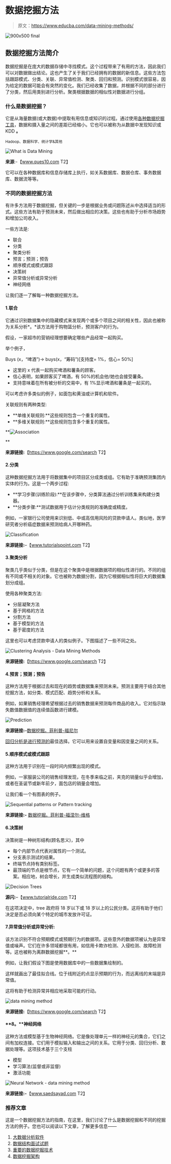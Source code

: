 # 数据挖掘方法

> 原文：<https://www.educba.com/data-mining-methods/>

![900x500 final](img/ceb1d11376c7f7f20ea5e788256563dd.png)



## 数据挖掘方法简介

数据挖掘是在庞大的数据存储中寻找模式。这个过程带来了有用的方法，因此我们可以对数据做出结论。这也产生了关于我们已经拥有的数据的新信息。这些方法包括跟踪模式、分类、关联、异常值检测、聚类、回归和预测。识别模式很容易，因为给定的数据可能会有突然的变化。我们已经收集了数据，并根据不同的部分进行了分类，然后用类别进行分析。聚类根据数据的相似性对数据进行分组。

### 什么是数据挖掘？

它是从海量数据(或大数据)中提取有用信息或知识的过程。通过使用[各种数据挖掘工具](https://www.educba.com/data-mining-tool/)，数据和摄入量之间的差距已经缩小。它也可以被称为从数据中发现知识或 KDD **。**

<small>Hadoop、数据科学、统计学&其他</small>

![What is Data Mining](img/a6496931fefa2a843a828f7070d83800.png)



**来源**:-【www.ques10.com T2】

它可以在各种数据库和信息存储库上执行，如关系数据库、数据仓库、事务数据库、数据流等等。

### 不同的数据挖掘方法

有许多方法用于数据挖掘，但关键的一步是根据业务或问题陈述从中选择适当的形式。这些方法有助于预测未来，然后做出相应的决策。这些也有助于分析市场趋势和增加公司收入。

一些方法是:

*   联合
*   分类
*   聚类分析
*   预言；预测；预告
*   顺序模式或模式跟踪
*   决策树
*   异常值分析或异常分析
*   神经网络

让我们逐一了解每一种数据挖掘方法。

#### 1.联合

它通过识别数据集中的隐藏模式来发现两个或多个项目之间的相关性，因此也被称为关系分析*。*该方法用于购物篮分析，预测客户的行为。

假设，一家超市的营销经理想要确定哪些产品经常一起购买。

举个例子，

Buys (x，“啤酒”)-> buys(x，“筹码”)[支持度= 1%，信心= 50%]

*   这里的 x 代表一起购买啤酒和薯条的顾客。
*   信心表明，如果顾客买了啤酒，有 50%的机会他/她也会接受薯条。
*   支持意味着在所有被分析的交易中，有 1%显示啤酒和薯条是一起买的。

可以考虑许多类似的例子，如面包和黄油或计算机和软件。

关联规则有两种类型:

*   **单维关联规则:**这些规则包含一个重复的属性。
*   **多维关联规则:**这些规则包含多个重复的属性。

**![Association](img/9737627683d57cba4596dd8780dcf2a4.png)

** 

**来源链接:**【https://www.google.com/search T2】

#### 2.分类

这种数据挖掘方法用于将数据集中的项目区分成类或组。它有助于准确预测集团内实体的行为。这是一个两步过程:

*   **学习步骤(训练阶段):**在该步骤中，分类算法通过分析训练集来构建分类器。
*   **分类步骤:**测试数据用于估计分类规则的准确度或精度。

例如，一家银行公司使用来识别低、中或高信用风险的贷款申请人。类似地，医学研究者分析癌症数据来预测给病人开哪种药。

![Classification](img/437d2de22019c938120c0db50587976b.png)



**来源链接:**–【www.tutorialspoint.com T2】

#### 3.聚类分析

聚类几乎类似于分类，但是在这个聚类中是根据数据项的相似性进行的。不同的组有不同或不相关的对象。它也被称为数据分割，因为它根据相似性将巨大的数据集划分成组。

使用各种聚类方法:

*   分层凝聚方法
*   基于网格的方法
*   分割方法
*   基于模型的方法
*   基于密度的方法

这里也可以考虑贷款申请人的类似例子。下图描述了一些不同之处。

![Clustering Analysis - Data Mining Methods](img/f6673d4ee15d1b5985e410319ae0b229.png)



**来源链接:**【https://www.google.com/search T2】

#### 4.预言；预测；预告

这种方法用于根据过去和现在的趋势或数据集来预测未来。预测主要用于结合其他挖掘方法，如分类、模式匹配、趋势分析和关系。

例如，如果销售经理希望根据过去的销售数据来预测每件商品的收入。它对指示缺失数值数据值的连续值函数进行建模。

![Prediction](img/5b84ef40299e1de48b3c2c4012a8830d.png)



**来源链接:**–[数据挖掘。菲利普-福尼尔](https://data-mining.philippe-fournier-viger.com/)

[回归分析是进行预测的](https://www.educba.com/what-is-regression-analysis/)最佳选择。它可以用来设置自变量和因变量之间的关系。

#### 5.顺序模式或模式跟踪

这种方法用于识别在一段时间内频繁出现的模式。

例如，一家服装公司的销售经理发现，在冬季来临之前，夹克的销量似乎会增加，或者在圣诞节或新年前夕，面包店的销量会增加。

让我们看一个有图表的例子。

![Sequential patterns or Pattern tracking](img/5e31514f9b563e010c63386d4fdb6130.png)



**来源链接:-** [数据挖掘。菲利普-福涅尔-维格](https://data-mining.philippe-fournier-viger.com/)

#### 6.决策树

决策树是一种树形结构(顾名思义)，其中

*   每个内部节点代表对属性的一个测试。
*   分支表示测试的结果。
*   终端节点持有类别标签。
*   最顶端的节点是根节点，它有一个简单的问题，这个问题有两个或更多的答案。相应地，树会增长，并生成类似流程图的结构。

![Decision Trees](img/4bd892a88c4ccbd0e467c26eeb4292dc.png)



**源闪:**–【www.tutorialride.com T2】

在这项决定中，tree 政府将 18 岁以下或 18 岁以上的公民分类。这将有助于他们决定是否必须向某个特定的城市发放许可证。

#### 7.异常值分析或异常分析:

该方法识别不符合预期模式或预期行为的数据项。这些意外的数据项被认为是异常值或噪声。它们在许多领域都很有用，如信用卡欺诈检测、入侵检测、故障检测等。这也被称为离群数据挖掘**。**

例如，让我们假设下图是使用数据库中的一些数据集绘制的。

这样就画出了最佳拟合线。位于线附近的点显示预期的行为，而远离线的末端是异常值。

这将有助于检测异常并相应地采取可能的行动。

![data mining method](img/ceab692d827241648742526304542bc3.png)



**来源链接:**【https://www.google.com/search T2】

#### **8。**神经网络

这种方法或模型基于生物神经网络。它是像处理单元一样的神经元的集合，它们之间有加权连接。它们用于模拟输入和输出之间的关系。它用于分类、回归分析、数据处理等。这项技术基于三个支柱

*   模型
*   学习算法(监督或非监督)
*   激活功能

![Neural Network - data mining method](img/94c8345f53b342ddab0602bdeee045ee.png)



**来源链接:-**【www.saedsayad.com T2】

### 推荐文章

这是一个数据挖掘方法的指南，在这里，我们讨论了什么是数据挖掘和不同的挖掘方法的例子。您也可以阅读以下文章，了解更多信息——

1.  [大数据分析软件](https://www.educba.com/big-data-analytics-software/)
2.  [数据结构面试试题](https://www.educba.com/data-structure-interview-questions/)
3.  [重要的数据挖掘技术](https://www.educba.com/data-mining-techniques/)
4.  [数据挖掘架构](https://www.educba.com/data-mining-architecture/)





